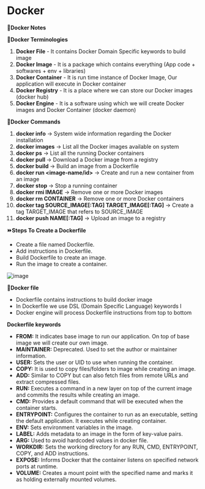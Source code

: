 # Docker
**:memo:Docker Notes**

**:page_facing_up:Docker Terminologies**

1) **Docker File** - It contains Docker Domain Specific keywords to build image
2) **Docker Image** - It is a package which contains everything (App code + softwares + env + libraries)
3) **Docker Container** - It is run time instance of Docker Image, Our application will execute in Docker container
4) **Docker Registry** - It is a place where we can store our Docker images (docker hub)
5) **Docker Engine** - It is a software using which we will create Docker images and Docker Container (docker daemon)


**:rocket:Docker Commands**

1) **docker info** -> System wide information regarding the Docker installation
2) **docker images** -> List all the Docker images available on system
3) **docker ps** -> List all the running Docker containers
4) **docker pull <image-name>** -> Download a Docker image from a registry
5) **docker build <PATH>** -> Build an image from a Dockerfile
6) **docker run <image-name/id>** -> Create and run a new container from an image
7) **docker stop <contaier-name>** -> Stop a running container
8) **docker rmi IMAGE** -> Remove one or more Docker images
9) **docker rm CONTAINER** -> Remove one or more Docker containers
10) **docker tag SOURCE_IMAGE[:TAG] TARGET_IMAGE[:TAG]** -> Create a tag TARGET_IMAGE that refers to SOURCE_IMAGE
11) **docker push NAME[:TAG]** -> Upload an image to a registry

**:fast_forward:Steps To Create a Dockerfile**
- Create a file named Dockerfile.
- Add instructions in Dockerfile.
- Build Dockerfile to create an image.
- Run the image to create a container.

![image](https://github.com/JayPansuriya/docker/assets/68367978/c12f8f80-8fad-4dc7-adbe-d6dc0b3461da)

**:page_facing_up:Docker file**

- Dockerfile contains instructions to build docker image
- In Dockerfile we use DSL (Domain Specific Language) keywords I
- Docker engine will process Dockerfile instructions from top to bottom

**Dockerfile keywords**
- **FROM:** It indicates base image to run our application. On top of base image we will create our own image.
- **MAINTAINER:** Deprecated. Used to set the author or maintainer information.
- **USER:** Sets the user or UID to use when running the container.
- **COPY:** It is used to copy files/folders to image while creating an image.
- **ADD:** Similar to COPY but can also fetch files from remote URLs and extract compressed files.
- **RUN:** Executes a command in a new layer on top of the current image and commits the results while creating an image.
- **CMD:** Provides a default command that will be executed when the container starts.
- **ENTRYPOINT:** Configures the container to run as an executable, setting the default application. It executes while creating container.
- **ENV:** Sets environment variables in the image.
- **LABEL:** Adds metadata to an image in the form of key-value pairs.
- **ARG:** Used to avoid hardcoded values in docker file.
- **WORKDIR:** Sets the working directory for any RUN, CMD, ENTRYPOINT, COPY, and ADD instructions.
- **EXPOSE:** Informs Docker that the container listens on specified network ports at runtime.
- **VOLUME:** Creates a mount point with the specified name and marks it as holding externally mounted volumes.


